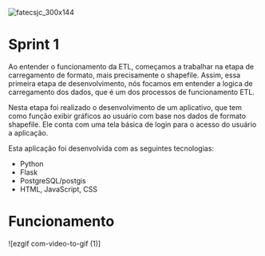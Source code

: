 ![fatecsjc_300x144](https://user-images.githubusercontent.com/56441534/92442086-adf9e000-f185-11ea-8794-b6c5def3daf3.png)

# Sprint 1

Ao entender o funcionamento da ETL, começamos a trabalhar na etapa de carregamento de formato, mais precisamente o shapefile. Assim, essa primeira etapa de desenvolvimento, nós focamos em entender a logica de carregamento dos dados, que é um dos processos de funcionamento ETL.

Nesta etapa foi realizado o desenvolvimento de um aplicativo, que tem como função exibir gráficos ao usuário com base nos dados de formato shapefile. Ele conta com uma tela básica de login para o acesso do usuário a aplicação.

Esta aplicação foi desenvolvida com as seguintes tecnologias:
* Python
* Flask
* PostgreSQL/postgis
* HTML, JavaScript, CSS


# Funcionamento

![ezgif com-video-to-gif (1)]
